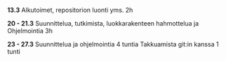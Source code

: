 **13.3**
Alkutoimet, repositorion luonti yms. 2h

**20 - 21.3**
Suunnittelua, tutkimista, luokkarakenteen hahmottelua ja 
Ohjelmointia 3h

**23 - 27.3**
Suunnittelua ja ohjelmointia 4 tuntia
Takkuamista git:in kanssa 1 tunti
